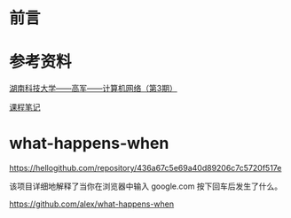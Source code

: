 # 前言


# 参考资料

[湖南科技大学——高军——计算机网络（第3期）](https://www.xueyinonline.com/detail/214389254)

[课程笔记](https://juejin.cn/collection/6887457358591557640)

# what-happens-when

https://hellogithub.com/repository/436a67c5e69a40d89206c7c5720f517e

该项目详细地解释了当你在浏览器中输入 google.com 按下回车后发生了什么。

https://github.com/alex/what-happens-when





